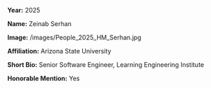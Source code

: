 **Year:** 2025

**Name:** Zeinab Serhan

**Image:** /images/People_2025_HM_Serhan.jpg

**Affiliation:** Arizona State University

**Short Bio:** Senior Software Engineer, Learning Engineering Institute

**Honorable Mention:** Yes
